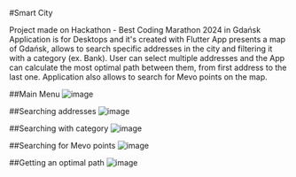 #Smart City


   Project made on Hackathon - Best Coding Marathon 2024 in Gdańsk
   Application is for Desktops and it's created with Flutter
   App presents a map of Gdańsk, allows to search specific addresses in the city and filtering it with a category (ex. Bank).
   User can select multiple addresses and the App can calculate the most optimal path between them, from first address to the last one.
   Application also allows to search for Mevo points on the map.

   ##Main Menu
   ![image](https://github.com/MichalMroz21/Smart-City/assets/125133223/9c7ba5ab-ae81-4b1f-911c-7f187b3f59bc)

   ##Searching addresses
   ![image](https://github.com/MichalMroz21/Smart-City/assets/125133223/99598536-4de4-4e3e-926f-ff38f70e61ce)

   ##Searching with category
   ![image](https://github.com/MichalMroz21/Smart-City/assets/125133223/5c062f97-7cba-4c81-9f0d-775b61bb3a19)

   ##Searching for Mevo points
   ![image](https://github.com/MichalMroz21/Smart-City/assets/125133223/e5d07b8b-3ee5-42c3-800a-2503bf2caf59)

   ##Getting an optimal path
   ![image](https://github.com/MichalMroz21/Smart-City/assets/125133223/dd69f7cf-3f7a-40f9-8aa5-2dc90bd1f599)
